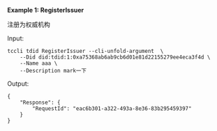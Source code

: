 **Example 1: RegisterIssuer**

注册为权威机构

Input: 

```
tccli tdid RegisterIssuer --cli-unfold-argument  \
    --Did did:tdid:1:0xa75368ab6ab9cb6d01e81d22155279ee4eca3f4d \
    --Name aaa \
    --Description mark一下
```

Output: 
```
{
    "Response": {
        "RequestId": "eac6b301-a322-493a-8e36-83b295459397"
    }
}
```

